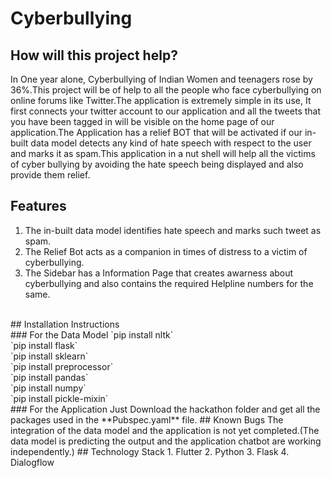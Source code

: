 # Cyberbullying
## How will this project help?
In One year alone, Cyberbullying of Indian Women and teenagers rose by 36%.This project will be of help to all the people who face cyberbullying on online forums like Twitter.The application is extremely simple in its use, It first connects your twitter account to our application and all the tweets that you have been tagged in will be visible on the home page of our application.The Application has a relief BOT that will be activated if our in-built data model detects any kind of hate speech with respect to the user and marks it as spam.This application in a nut shell will help all the victims of cyber bullying by avoiding the hate speech being displayed and also provide them relief.<br> 
## Features<br>
1. The in-built data model identifies hate speech and marks such tweet as spam.
2. The Relief Bot acts as a companion in times of distress to a victim of cyberbullying.
3. The Sidebar has a Information Page that creates awarness about cyberbullying and also contains the required Helpline numbers for the same.

<br>
## Installation Instructions<br>
### For the Data Model
`pip install nltk`<br>
`pip install flask`<br>
`pip install sklearn`<br>
`pip install preprocessor`<br>
`pip install pandas`<br>
`pip install numpy`<br>
`pip install pickle-mixin`<br>
### For the Application
Just Download the hackathon folder and get all the packages used in the **Pubspec.yaml** file.
## Known Bugs 
The integration of the data model and the application is not yet completed.(The data model is predicting the output and the application  chatbot are working independently.)
## Technology Stack
1. Flutter
2. Python
3. Flask
4. Dialogflow

